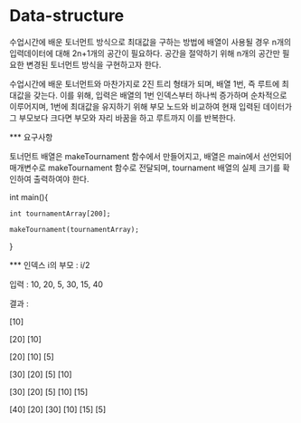 # Data-structure

수업시간에 배운 토너먼트 방식으로 최대값을 구하는 방법에 배열이 사용될 경우 n개의 입력데이터에 대해 2n+1개의 공간이 필요하다. 공간을 절약하기 위해 n개의 공간만 필요한 변경된 토너먼트 방식을 구현하고자 한다.

수업시간에 배운 토너먼트와 마찬가지로 2진 트리 형태가 되며, 배열 1번, 즉 루트에 최대값을 갖는다. 이를 위해, 입력은 배열의 1번 인덱스부터 하나씩 증가하며 순차적으로 이루어지며, 1번에 최대값을 유지하기 위해 부모 노드와 비교하여 현재 입력된 데이터가 그 부모보다 크다면 부모와 자리 바꿈을 하고 루트까지 이를 반복한다.


*** 요구사항

토너먼트 배열은 makeTournament 함수에서 만들어지고, 배열은 main에서 선언되어 매개변수로 makeTournament 함수로 전달되며, tournament 배열의 실제 크기를 확인하여 출력하여야 한다.

int main(){

    int tournamentArray[200];
    
    makeTournament(tournamentArray);
    
}


*** 인덱스 i의 부모 : i/2


입력 : 10, 20, 5, 30, 15, 40


결과 :

[10]

[20] [10]

[20] [10] [5]

[30] [20] [5] [10]

[30] [20] [5] [10] [15]

[40] [20] [30] [10] [15] [5]
